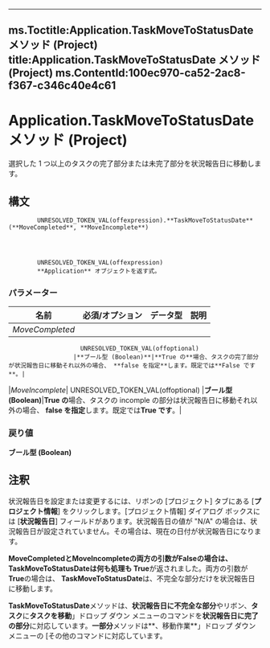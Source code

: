

---
ms.Toctitle:Application.TaskMoveToStatusDate メソッド (Project)
title:Application.TaskMoveToStatusDate メソッド (Project)
ms.ContentId:100ec970-ca52-2ac8-f367-c346c40e4c61
---
# Application.TaskMoveToStatusDate メソッド (Project)




選択した 1 つ以上のタスクの完了部分または未完了部分を状況報告日に移動します。

## 構文

            UNRESOLVED_TOKEN_VAL(offexpression).**TaskMoveToStatusDate**(**MoveCompleted**, **MoveIncomplete**)




            UNRESOLVED_TOKEN_VAL(offexpression)
            **Application** オブジェクトを返す式。

### パラメーター

|**名前**|**必須/オプション**|**データ型**|**説明**|
|---|---|---|---|
|*MoveCompleted*|
                        UNRESOLVED_TOKEN_VAL(offoptional)
                      |**ブール型 (Boolean)**|**True の**場合、タスクの完了部分が状況報告日に移動それ以外の場合、 **false を指定**します。既定では**False です**。|
|*MoveIncomplete*|
                        UNRESOLVED_TOKEN_VAL(offoptional)
                      |**ブール型 (Boolean)**|**True の**場合、タスクの incomple の部分は状況報告日に移動それ以外の場合、 **false を指定**します。既定では**True です**。|



### 戻り値
**ブール型 (Boolean)**





## 注釈
状況報告日を設定または変更するには、リボンの [プロジェクト] タブにある [**プロジェクト情報**] をクリックします。[プロジェクト情報] ダイアログ ボックスには [**状況報告日**] フィールドがあります。状況報告日の値が "N/A" の場合は、状況報告日が設定されていません。その場合は、現在の日付が状況報告日になります。



**MoveCompletedとMoveIncompleteの両方の引数がFalseの場合は、 TaskMoveToStatusDateは何も処理も True**が返されました。両方の引数が**True**の場合は、 **TaskMoveToStatusDate**は、不完全な部分だけを状況報告日に移動します。



**TaskMoveToStatusDate**メソッドは、**状況報告日に不完全な部分**やリボン、**タスク**に**タスクを移動**」ドロップ ダウン メニューのコマンドを**状況報告日に完了の部分**に対応しています。**一部分**メソッドは**、移動作業**」ドロップ ダウン メニューの [その他のコマンドに対応しています。




